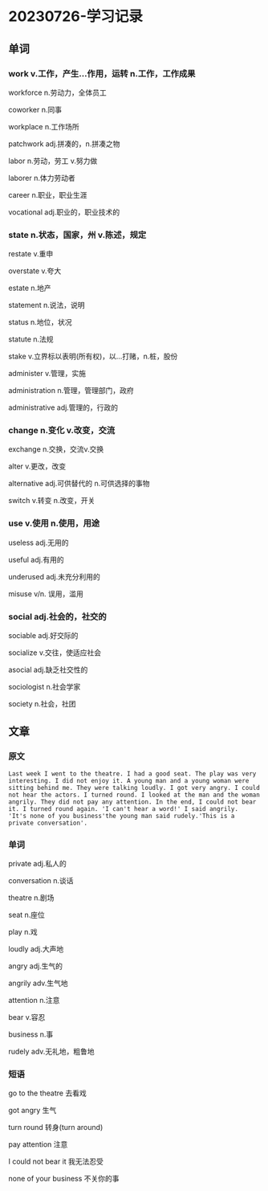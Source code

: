 # 20230726-学习记录

## 单词

### work v.工作，产生…作用，运转 n.工作，工作成果

workforce n.劳动力，全体员工

coworker n.同事

workplace n.工作场所

patchwork adj.拼凑的，n.拼凑之物

labor n.劳动，劳工 v.努力做

laborer n.体力劳动者

career n.职业，职业生涯

vocational adj.职业的，职业技术的

### state n.状态，国家，州 v.陈述，规定

restate v.重申

overstate v.夸大

estate n.地产

statement n.说法，说明

status n.地位，状况

statute n.法规

stake v.立界标以表明(所有权)，以…打赌，n.桩，股份

administer v.管理，实施

administration n.管理，管理部门，政府

administrative adj.管理的，行政的

### change n.变化 v.改变，交流

exchange n.交换，交流v.交换

alter v.更改，改变

alternative adj.可供替代的 n.可供选择的事物

switch v.转变 n.改变，开关

### use v.使用 n.使用，用途

useless adj.无用的

useful adj.有用的

underused adj.未充分利用的

misuse v/n. 误用，滥用

### social adj.社会的，社交的

sociable adj.好交际的

socialize v.交往，使适应社会

asocial adj.缺乏社交性的

sociologist n.社会学家

society n.社会，社团

## 文章

### 原文

```
Last week I went to the theatre. I had a good seat. The play was very interesting. I did not enjoy it. A young man and a young woman were sitting behind me. They were talking loudly. I got very angry. I could not hear the actors. I turned round. I looked at the man and the woman angrily. They did not pay any attention. In the end, I could not bear it. I turned round again. 'I can't hear a word!' I said angrily.
'It's none of you business'the young man said rudely.'This is a private conversation'.
```

### 单词

private adj.私人的

conversation n.谈话

theatre n.剧场

seat n.座位

play n.戏

loudly adj.大声地

angry adj.生气的

angrily adv.生气地

attention n.注意

bear v.容忍

business n.事

rudely adv.无礼地，粗鲁地

### 短语

go to the theatre 去看戏

got angry 生气

turn round 转身(turn around)

pay attention 注意

I could not bear it 我无法忍受

none of your business 不关你的事